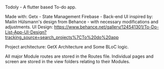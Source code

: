 Todoly - A flutter based To-do app.

Made with:
Getx - State Management 
Firebase - Back-end 
UI inspired by: Mailin Hülsmann's design from Behance - with necessary modifications and adjustments.
UI Design: https://www.behance.net/gallery/124541301/To-Do-List-App-UI-Design?tracking_source=search_projects%7CTo%20do%20app

Project architecture: GetX Architecture and Some BLoC logic.

All major Module routes are stored in the Routes file.
Individual pages and screen are stored in the view folders relating to their Modules.
